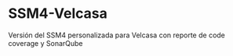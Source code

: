 # SSM4-Velcasa

Versión del SSM4 personalizada para Velcasa con reporte de code coverage y SonarQube